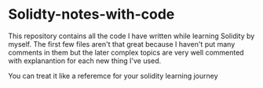 # Solidty-notes-with-code

This repository contains all the code I have written while learning Solidity by myself. The first few files aren't that great because I haven't put many comments in them
but the later complex topics are very well commented with explanantion for each new thing I've used.


You can treat it like a referemce for your solidity learning journey
